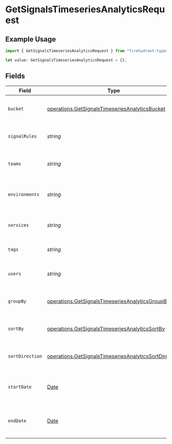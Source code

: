 # GetSignalsTimeseriesAnalyticsRequest

## Example Usage

```typescript
import { GetSignalsTimeseriesAnalyticsRequest } from "firehydrant-typescript-sdk/models/operations";

let value: GetSignalsTimeseriesAnalyticsRequest = {};
```

## Fields

| Field                                                                                                                          | Type                                                                                                                           | Required                                                                                                                       | Description                                                                                                                    |
| ------------------------------------------------------------------------------------------------------------------------------ | ------------------------------------------------------------------------------------------------------------------------------ | ------------------------------------------------------------------------------------------------------------------------------ | ------------------------------------------------------------------------------------------------------------------------------ |
| `bucket`                                                                                                                       | [operations.GetSignalsTimeseriesAnalyticsBucket](../../models/operations/getsignalstimeseriesanalyticsbucket.md)               | :heavy_minus_sign:                                                                                                             | String that determines how records are grouped                                                                                 |
| `signalRules`                                                                                                                  | *string*                                                                                                                       | :heavy_minus_sign:                                                                                                             | A comma separated list of signal rule IDs                                                                                      |
| `teams`                                                                                                                        | *string*                                                                                                                       | :heavy_minus_sign:                                                                                                             | A comma separated list of team IDs                                                                                             |
| `environments`                                                                                                                 | *string*                                                                                                                       | :heavy_minus_sign:                                                                                                             | A comma separated list of environment IDs                                                                                      |
| `services`                                                                                                                     | *string*                                                                                                                       | :heavy_minus_sign:                                                                                                             | A comma separated list of service IDs                                                                                          |
| `tags`                                                                                                                         | *string*                                                                                                                       | :heavy_minus_sign:                                                                                                             | A comma separated list of tags                                                                                                 |
| `users`                                                                                                                        | *string*                                                                                                                       | :heavy_minus_sign:                                                                                                             | A comma separated list of user IDs                                                                                             |
| `groupBy`                                                                                                                      | [operations.GetSignalsTimeseriesAnalyticsGroupBy](../../models/operations/getsignalstimeseriesanalyticsgroupby.md)             | :heavy_minus_sign:                                                                                                             | String that determines how records are grouped                                                                                 |
| `sortBy`                                                                                                                       | [operations.GetSignalsTimeseriesAnalyticsSortBy](../../models/operations/getsignalstimeseriesanalyticssortby.md)               | :heavy_minus_sign:                                                                                                             | String that determines how records are sorted                                                                                  |
| `sortDirection`                                                                                                                | [operations.GetSignalsTimeseriesAnalyticsSortDirection](../../models/operations/getsignalstimeseriesanalyticssortdirection.md) | :heavy_minus_sign:                                                                                                             | String that determines how records are sorted                                                                                  |
| `startDate`                                                                                                                    | [Date](https://developer.mozilla.org/en-US/docs/Web/JavaScript/Reference/Global_Objects/Date)                                  | :heavy_minus_sign:                                                                                                             | The start date to return metrics from                                                                                          |
| `endDate`                                                                                                                      | [Date](https://developer.mozilla.org/en-US/docs/Web/JavaScript/Reference/Global_Objects/Date)                                  | :heavy_minus_sign:                                                                                                             | The end date to return metrics from                                                                                            |